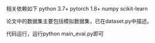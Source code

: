 相关依赖如下
python 3.7+
pytorch 1.8+
numpy
scikit-learn

论文中的数据集主要包括模拟数据集，已在dataset.py中描述。

代码运行，运行python main_eval.py即可